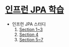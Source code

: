 # [인프런 JPA 학습](https://www.inflearn.com/course/ORM-JPA-Basic/dashboard)
   
* 인프런 JPA 스터디
	1. [Section 1~3](https://github.com/seuhong98/Study/blob/main/%EC%9D%B8%ED%94%84%EB%9F%B0%20JPA/2022-12-20%20Section%201~3/README.md)
	2. [Section 4](https://github.com/seuhong98/Study/blob/main/%EC%9D%B8%ED%94%84%EB%9F%B0%20JPA/2022-12-28%20Section%204/README.md)
	3. [Section 5~7](https://github.com/seuhong98/Study/blob/main/%EC%9D%B8%ED%94%84%EB%9F%B0%20JPA/2022-12-29%20Section%205~7/README.md)

